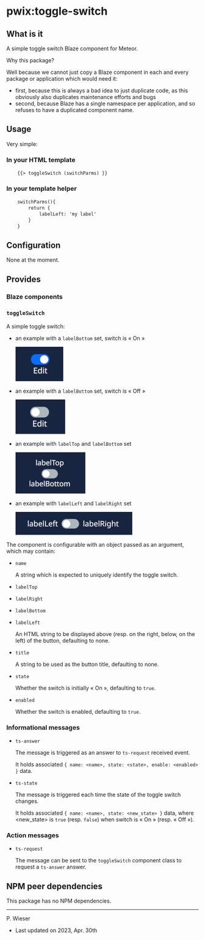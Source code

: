 # pwix:toggle-switch

## What is it

A simple toggle switch Blaze component for Meteor.

Why this package?

Well because we cannot just copy a Blaze component in each and every package or application which would need it:
- first, because this is always a bad idea to just duplicate code, as this obviously also duplicates maintenance efforts and bugs
- second, because Blaze has a single namespace per application, and so refuses to have a duplicated component name.

## Usage

Very simple:

### In your HTML template

```
    {{> toggleSwitch (switchParms) }}
```

### In your template helper

```
    switchParms(){
        return {
            labelLeft: 'my label'
        }
    }
```

## Configuration

None at the moment.

## Provides

### Blaze components

### `toggleSwitch`

A simple toggle switch:

- an example with a `labelBottom` set, switch is « On »

    ![switch on](/maintainer/png/toggle-switch-on.png)

- an example with a `labelBottom` set, switch is « Off »

    ![switch on](/maintainer/png/toggle-switch-off.png)

- an example with `labelTop` and `labelBottom` set

    ![switch top+bottom](/maintainer/png/toggle-switch-top.png)

- an example with `labelLeft` and `labelRight` set

    ![switch left+right](/maintainer/png/toggle-switch-left.png)

The component is configurable with an object passed as an argument, which may contain:

- `name`

    A string which is expected to uniquely identify the toggle switch.

- `labelTop`
- `labelRight`
- `labelBottom`
- `labelLeft`

    An HTML string to be displayed above (resp. on the right, below, on the left) of the button, defaulting to none.

- `title`

    A string to be used as the button title, defaulting to none.

- `state`

    Whether the switch is initially « On », defaulting to `true`.

- `enabled`

    Whether the switch is enabled, defaulting to `true`.

### Informational messages

- `ts-answer`

    The message is triggered as an answer to `ts-request` received event.

    It holds associated `{ name: <name>, state: <state>, enable: <enabled> }` data.

- `ts-state`

    The message is triggered each time the state of the toggle switch changes.

    It holds associated `{ name: <name>, state: <new_state> }` data, where &lt;new_state&gt; is `true` (resp. `false`) when switch is « On » (resp. « Off »).

### Action messages

- `ts-request`

    The message can be sent to the `toggleSwitch` component class to request a `ts-answer` answer.

## NPM peer dependencies

This package has no NPM dependencies.

---
P. Wieser
- Last updated on 2023, Apr. 30th
